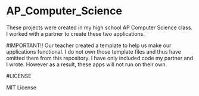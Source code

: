 # AP_Computer_Science
These projects were created in my high school AP Computer Science class. I worked with a partner to create these two applications. 

#IMPORTANT!!
Our teacher created a template to help us make our applications functional. I do not own those template files and thus have omitted them from this repository. I have only included code my partner and I wrote. However as a result, these apps will not run on their own. 

#LICENSE

MIT License